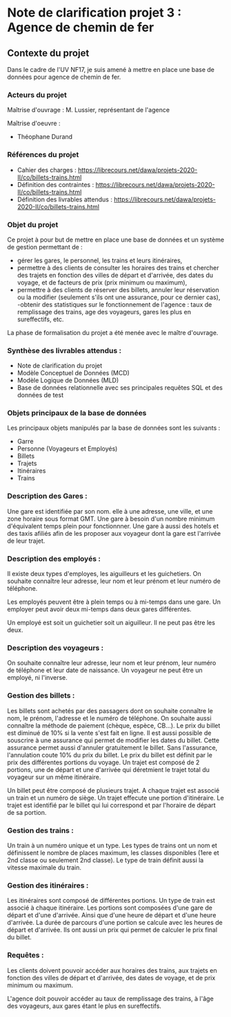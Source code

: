 # Note de clarification projet 3 : Agence de chemin de fer

## Contexte du projet

Dans le cadre de l'UV NF17, je suis amené à mettre en place une base de données pour agence de chemin de fer.       

### Acteurs du projet

Maîtrise d'ouvrage : M. Lussier, représentant de l'agence

Maîtrise d'oeuvre :

- Théophane Durand

### Références du projet   


- Cahier des charges : https://librecours.net/dawa/projets-2020-II/co/billets-trains.html
- Définition des contraintes : https://librecours.net/dawa/projets-2020-II/co/billets-trains.html
- Définition des livrables attendus : https://librecours.net/dawa/projets-2020-II/co/billets-trains.html

### Objet du projet

Ce projet à pour but de mettre en place une base de données et un système de gestion permettant de :
- gérer les gares, le personnel, les trains et leurs itinéraires,
- permettre à des clients de consulter les horaires des trains et chercher des trajets en fonction des villes de départ et d'arrivée, des dates du voyage, et de facteurs de prix (prix minimum ou maximum),
- permettre à des clients de réserver des billets, annuler leur réservation ou la modifier (seulement s'ils ont une assurance, pour ce dernier cas),
 -obtenir des statistiques sur le fonctionnement de l'agence : taux de remplissage des trains, age des voyageurs, gares les plus en sureffectifs, etc.

La phase de formalisation du projet a été menée avec le maître d'ouvrage.

### Synthèse des livrables attendus :

- Note de clarification du projet         
- Modèle Conceptuel de Données         (MCD)         
- Modèle Logique de Données         (MLD)         
- Base de données relationnelle  avec ses principales requêtes SQL et des données de test         

### Objets principaux de la base de données
Les principaux objets manipulés par la base de données sont les suivants :

- Garre        
- Personne     (Voyageurs et Employés)
- Billets      
- Trajets   
- Itinéraires
- Trains

### Description des Gares :

Une gare est identifiée par son nom. elle à une adresse, une ville, et une zone horaire sous format GMT. Une gare à besoin d'un nombre minimum d'équivalent temps plein pour fonctionnner.
Une gare à aussi des hotels et des taxis afiliés afin de les proposer aux voyageur dont la gare est l'arrivée de leur trajet.

### Description des employés :

Il existe deux types d'employes, les aiguilleurs et les guichetiers.
On souhaite connaître leur adresse, leur nom et leur prénom et leur numéro de téléphone.

Les employés peuvent être à plein temps ou à mi-temps dans une gare.
Un employer peut avoir deux mi-temps dans deux gares différentes.

Un employé est soit un guichetier soit un aiguilleur. Il ne peut pas être les deux.

### Description des voyageurs :

On souhaite connaître leur adresse, leur nom et leur prénom, leur numéro de téléphone et leur date de naissance.
Un voyageur ne peut être un employé, ni l'inverse.

### Gestion des billets :

Les billets sont achetés par des passagers dont on souhaite connaître le nom, le prénom, l'adresse et le numéro de téléphone.
On souhaite aussi connaître la méthode de paiement (chèque, espèce, CB...).
Le prix du billet est diminué de 10% si la vente s'est fait en ligne. Il est aussi possible de souscrire à une assurance qui permet de modifier les dates du billet. Cette assurance permet aussi d'annuler gratuitement le billet. Sans l'assurance, l'annulation coute 10% du prix du billet.
Le prix du billet est définit par le prix des différentes portions du voyage.
Un trajet est composé de 2 portions, une de départ et une d'arrivée qui déretmient le trajet total du voyageur sur un même itinéraire.

Un billet peut être composé de plusieurs trajet.
A chaque trajet est associé un train et un numéro de siège. Un trajet effecute une portion d'itinéraire. Le trajet est identifié par le billet qui lui correspond et par l'horaire de départ de sa portion.

### Gestion des trains :

Un train à un numéro unique et un type. Les types de trains ont un nom et définissent le nombre de places maximum, les classes disponibles (1ere et 2nd classe ou seulement 2nd classe). Le type de train définit aussi la vitesse maximale du train.

### Gestion des itinéraires :

Les itinéraires sont composé de différentes portions. Un type de train est associé à chaque itinéraire.
Les portions sont composées d'une gare de départ et d'une d'arrivée. Ainsi que d'une heure de départ et d'une heure d'arrivée. La durée de parcours d'une portion se calcule avec les heures de départ et d'arrivée. Ils ont aussi un prix qui permet de calculer le prix final du billet.

### Requêtes :

Les clients doivent pouvoir accéder aux horaires des trains, aux trajets en fonction des villes de départ et d'arrivée, des dates de voyage, et de prix minimum ou maximum.

L'agence doit pouvoir accéder au taux de remplissage des trains, à l'âge des voyageurs, aux gares étant le plus en sureffectifs.
